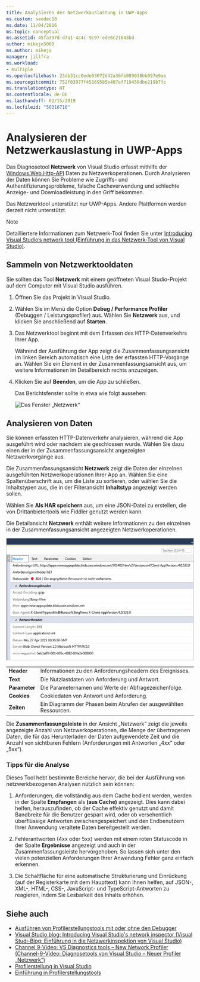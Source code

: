 ```yaml
---
title: Analysieren der Netzwerkauslastung in UWP-Apps
ms.custom: seodec18
ms.date: 11/04/2016
ms.topic: conceptual
ms.assetid: 45fa397d-d7a1-4c4c-9c97-ede6c21643bd
author: mikejo5000
ms.author: mikejo
manager: jillfra
ms.workload:
- multiple
ms.openlocfilehash: 23db31cc0ede03072d42a36fb089038bb097e9ae
ms.sourcegitcommit: 752f03977f45169585e407ef719450dbe219b7fc
ms.translationtype: HT
ms.contentlocale: de-DE
ms.lasthandoff: 02/15/2019
ms.locfileid: "56316716"
---
```

# <a name="analyze-network-usage-in-uwp-apps"></a>Analysieren der Netzwerkauslastung in UWP-Apps
Das Diagnosetool **Netzwerk** von Visual Studio erfasst mithilfe der [Windows.Web.Http-API](/uwp/api/windows.web.http) Daten zu Netzwerkoperationen. Durch Analysieren der Daten können Sie Probleme wie Zugriffs- und Authentifizierungsprobleme, falsche Cacheverwendung und schlechte Anzeige- und Downloadleistung in den Griff bekommen.

 Das Netzwerktool unterstützt nur UWP-Apps. Andere Plattformen werden derzeit nicht unterstützt.

> [!NOTE]
>  Detailliertere Informationen zum Netzwerk-Tool finden Sie unter [Introducing Visual Studio’s network tool (Einführung in das Netzwerk-Tool von Visual Studio)](https://devblogs.microsoft.com/visualstudio/introducing-visual-studios-network-tool/).

## <a name="collect-network-tool-data"></a>Sammeln von Netzwerktooldaten
 Sie sollten das Tool **Netzwerk** mit einem geöffneten Visual Studio-Projekt auf dem Computer mit Visual Studio ausführen.

1. Öffnen Sie das Projekt in Visual Studio.

2. Wählen Sie im Menü die Option **Debug / Performance Profiler** (Debuggen / Leistungsprofiler) aus. Wählen Sie **Netzwerk** aus, und klicken Sie anschließend auf **Starten**.

3. Das Netzwerktool beginnt mit dem Erfassen des HTTP-Datenverkehrs Ihrer App.

    Während der Ausführung der App zeigt die Zusammenfassungsansicht im linken Bereich automatisch eine Liste der erfassten HTTP-Vorgänge an. Wählen Sie ein Element in der Zusammenfassungsansicht aus, um weitere Informationen im Detailbereich rechts anzuzeigen.

4. Klicken Sie auf **Beenden**, um die App zu schließen.

   Das Berichtsfenster sollte in etwa wie folgt aussehen:

   ![Das Fenster „Netzwerk“](../profiling/media/network_fullwindow.png "NETWORK_FullWindow")

## <a name="analyze-data"></a>Analysieren von Daten
 Sie können erfassten HTTP-Datenverkehr analysieren, während die App ausgeführt wird oder nachdem sie geschlossen wurde. Wählen Sie dazu einen der in der Zusammenfassungsansicht angezeigten Netzwerkvorgänge aus.

 Die Zusammenfassungsansicht **Netzwerk** zeigt die Daten der einzelnen ausgeführten Netzwerkoperationen Ihrer App an. Wählen Sie eine Spaltenüberschrift aus, um die Liste zu sortieren, oder wählen Sie die Inhaltstypen aus, die in der Filteransicht **Inhaltstyp** angezeigt werden sollen.

 Wählen Sie **Als HAR speichern** aus, um eine JSON-Datei zu erstellen, die von Drittanbietertools wie Fiddler genutzt werden kann.

 Die Detailansicht **Netzwerk** enthält weitere Informationen zu den einzelnen in der Zusammenfassungsansicht angezeigten Netzwerkoperationen.

 ![Detailbereich des Netzwerktools](../profiling/media/network_detailsviewpane.png "NETWORK_DetailsViewPane")

|||
|-|-|
|**Header**|Informationen zu den Anforderungsheadern des Ereignisses.|
|**Text**|Die Nutzlastdaten von Anforderung und Antwort.|
|**Parameter**|Die Parameternamen und Werte der Abfragezeichenfolge.|
|**Cookies**|Cookiedaten von Antwort und Anforderung.|
|**Zeiten**|Ein Diagramm der Phasen beim Abrufen der ausgewählten Ressourcen.|

 Die **Zusammenfassungsleiste** in der Ansicht „Netzwerk“ zeigt die jeweils angezeigte Anzahl von Netzwerkoperationen, die Menge der übertragenen Daten, die für das Herunterladen der Daten aufgewendete Zeit und die Anzahl von sichtbaren Fehlern (Anforderungen mit Antworten „4xx“ oder „5xx“).

### <a name="analysis-tips"></a>Tipps für die Analyse
 Dieses Tool hebt bestimmte Bereiche hervor, die bei der Ausführung von netzwerkbezogenen Analysen nützlich sein können:

1.  Anforderungen, die vollständig aus dem Cache bedient werden, werden in der Spalte **Empfangen** als **(aus Cache)** angezeigt. Dies kann dabei helfen, herauszufinden, ob der Cache effektiv genutzt und damit Bandbreite für die Benutzer gespart wird, oder ob versehentlich überflüssige Antworten zwischengespeichert und den Endbenutzern Ihrer Anwendung veraltete Daten bereitgestellt werden.

2.  Fehlerantworten (4xx oder 5xx) werden mit einem roten Statuscode in der Spalte **Ergebnisse** angezeigt und auch in der Zusammenfassungsleiste hervorgehoben. So lassen sich unter den vielen potenziellen Anforderungen Ihrer Anwendung Fehler ganz einfach erkennen.

3.  Die Schaltfläche für eine automatische Strukturierung und Einrückung (auf der Registerkarte mit dem Haupttext) kann Ihnen helfen, auf JSON-, XML-, HTML-, CSS-, JavaScript- und TypeScript-Antworten zu reagieren, indem Sie Lesbarkeit des Inhalts erhöhen.

## <a name="see-also"></a>Siehe auch

- [Ausführen von Profilerstellungstools mit oder ohne den Debugger](../profiling/running-profiling-tools-with-or-without-the-debugger.md)
- [Visual Studio blog: Introducing Visual Studio's network inspector (Visual Studi-Blog: Einführung in die Netzwerkinspektion von Visual Studio)](http://go.microsoft.com/fwlink/?LinkId=535022)
- [Channel 9-Video: VS Diagnostics tools – New Network Profiler (Channel-9-Video: Diagnosetools von Visual Studio – Neuer Profiler „Netzwerk“)](https://channel9.msdn.com/Series/ConnectOn-Demand/206)
- [Profilerstellung in Visual Studio](../profiling/index.md)
- [Einführung in Profilerstellungstools](../profiling/profiling-feature-tour.md)
